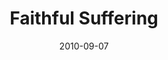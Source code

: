 ---
layout: media
category: media
series: "The Faithful"
title: "Faithful Suffering"
date: 2010-09-07
description: "Chuck Mingo talks about how the faithful deal with suffering."
video: "https://s3.amazonaws.com/crossroadsvideomessages/TheFaithful04.mp4"
video-poster: "https://www.crossroads.net/uploadedfiles/TheFaithful04_still.jpg"
---